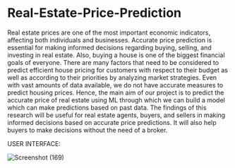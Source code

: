 # Real-Estate-Price-Prediction

Real estate prices are one of the most important economic indicators, affecting both individuals and businesses.
Accurate price prediction is essential for making informed decisions regarding buying, selling, and investing in real estate.
Also, buying a house is one of the biggest financial goals of everyone. There are many factors that need to be considered to
predict efficient house pricing for customers with respect to their budget as well as according to their priorities by analyzing market
strategies. Even with vast amounts of data available, we do not have accurate measures to predict housing prices. Hence, the main
aim of our project is to predict the accurate price of real estate using ML through which we can build a model which can make
predictions based on past data. The findings of this research will be useful for real estate agents, buyers, and sellers in making
informed decisions based on accurate price predictions. It will also help buyers to make decisions without the need of a broker.

USER INTERFACE:


![Screenshot (169)](https://user-images.githubusercontent.com/87694700/235168584-4d958e55-2aef-4bcc-9ca7-6838ad7b1339.png)
